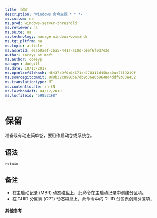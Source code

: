```yaml
---
title: 保留
description: 'Windows 命令主题 * * *- '
ms.custom: na
ms.prod: windows-server-threshold
ms.reviewer: na
ms.suite: na
ms.technology: manage-windows-commands
ms.tgt_pltfrm: na
ms.topic: article
ms.assetid: eeab0aef-2ba5-441a-a10d-bbef6f0d7e3e
author: coreyp-at-msft
ms.author: coreyp
manager: dongill
ms.date: 10/16/2017
ms.openlocfilehash: 4b437e9f0c8d671e4378311d450aa0ac7639219f
ms.sourcegitcommit: 0d0b32c8986ba7db9536e0b8648d4ddf9b03e452
ms.translationtype: MT
ms.contentlocale: zh-CN
ms.lasthandoff: 04/17/2019
ms.locfileid: "59852168"
---
```

# <a name="retain"></a>保留



准备现有动态简单卷，要用作启动卷或系统卷。

## <a name="syntax"></a>语法

```
retain
```

## <a name="remarks"></a>备注

-   在主启动记录 (MBR) 动态磁盘上，此命令在主启动记录中创建分区项。
-   在 GUID 分区表 (GPT) 动态磁盘上，此命令中的 GUID 分区表创建分区项。

#### <a name="additional-references"></a>其他参考

